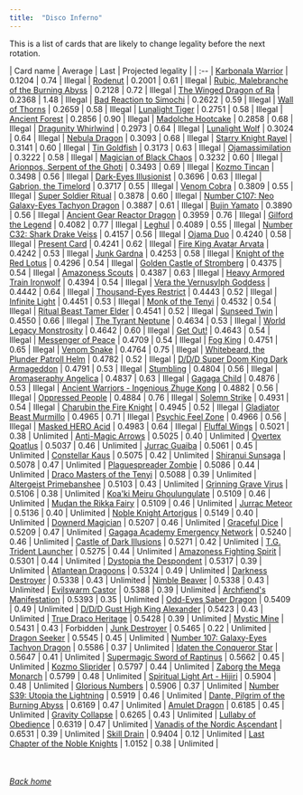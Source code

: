 ```yaml
---
title:  "Disco Inferno"
---
```


This is a list of cards that are likely to change legality before the next rotation.

| Card name | Average | Last | Projected legality |
| :-- |
[Karbonala Warrior](https://db.ygoprodeck.com/card/?search=Karbonala%20Warrior) | 0.1204 | 0.74 | Illegal |
[Rodenut](https://db.ygoprodeck.com/card/?search=Rodenut) | 0.2001 | 0.61 | Illegal |
[Rubic, Malebranche of the Burning Abyss](https://db.ygoprodeck.com/card/?search=Rubic,%20Malebranche%20of%20the%20Burning%20Abyss) | 0.2128 | 0.72 | Illegal |
[The Winged Dragon of Ra](https://db.ygoprodeck.com/card/?search=The%20Winged%20Dragon%20of%20Ra) | 0.2368 | 1.48 | Illegal |
[Bad Reaction to Simochi](https://db.ygoprodeck.com/card/?search=Bad%20Reaction%20to%20Simochi) | 0.2622 | 0.59 | Illegal |
[Wall of Thorns](https://db.ygoprodeck.com/card/?search=Wall%20of%20Thorns) | 0.2659 | 0.58 | Illegal |
[Lunalight Tiger](https://db.ygoprodeck.com/card/?search=Lunalight%20Tiger) | 0.2751 | 0.58 | Illegal |
[Ancient Forest](https://db.ygoprodeck.com/card/?search=Ancient%20Forest) | 0.2856 | 0.90 | Illegal |
[Madolche Hootcake](https://db.ygoprodeck.com/card/?search=Madolche%20Hootcake) | 0.2858 | 0.68 | Illegal |
[Dragunity Whirlwind](https://db.ygoprodeck.com/card/?search=Dragunity%20Whirlwind) | 0.2973 | 0.64 | Illegal |
[Lunalight Wolf](https://db.ygoprodeck.com/card/?search=Lunalight%20Wolf) | 0.3024 | 0.64 | Illegal |
[Nebula Dragon](https://db.ygoprodeck.com/card/?search=Nebula%20Dragon) | 0.3093 | 0.68 | Illegal |
[Starry Knight Rayel](https://db.ygoprodeck.com/card/?search=Starry%20Knight%20Rayel) | 0.3141 | 0.60 | Illegal |
[Tin Goldfish](https://db.ygoprodeck.com/card/?search=Tin%20Goldfish) | 0.3173 | 0.63 | Illegal |
[Ojamassimilation](https://db.ygoprodeck.com/card/?search=Ojamassimilation) | 0.3222 | 0.58 | Illegal |
[Magician of Black Chaos](https://db.ygoprodeck.com/card/?search=Magician%20of%20Black%20Chaos) | 0.3232 | 0.60 | Illegal |
[Arionpos, Serpent of the Ghoti](https://db.ygoprodeck.com/card/?search=Arionpos,%20Serpent%20of%20the%20Ghoti) | 0.3493 | 0.69 | Illegal |
[Kozmo Tincan](https://db.ygoprodeck.com/card/?search=Kozmo%20Tincan) | 0.3498 | 0.56 | Illegal |
[Dark-Eyes Illusionist](https://db.ygoprodeck.com/card/?search=Dark-Eyes%20Illusionist) | 0.3696 | 0.63 | Illegal |
[Gabrion, the Timelord](https://db.ygoprodeck.com/card/?search=Gabrion,%20the%20Timelord) | 0.3717 | 0.55 | Illegal |
[Venom Cobra](https://db.ygoprodeck.com/card/?search=Venom%20Cobra) | 0.3809 | 0.55 | Illegal |
[Super Soldier Ritual](https://db.ygoprodeck.com/card/?search=Super%20Soldier%20Ritual) | 0.3878 | 0.60 | Illegal |
[Number C107: Neo Galaxy-Eyes Tachyon Dragon](https://db.ygoprodeck.com/card/?search=Number%20C107:%20Neo%20Galaxy-Eyes%20Tachyon%20Dragon) | 0.3887 | 0.61 | Illegal |
[Bujin Yamato](https://db.ygoprodeck.com/card/?search=Bujin%20Yamato) | 0.3890 | 0.56 | Illegal |
[Ancient Gear Reactor Dragon](https://db.ygoprodeck.com/card/?search=Ancient%20Gear%20Reactor%20Dragon) | 0.3959 | 0.76 | Illegal |
[Gilford the Legend](https://db.ygoprodeck.com/card/?search=Gilford%20the%20Legend) | 0.4082 | 0.77 | Illegal |
[Leghul](https://db.ygoprodeck.com/card/?search=Leghul) | 0.4089 | 0.55 | Illegal |
[Number C32: Shark Drake Veiss](https://db.ygoprodeck.com/card/?search=Number%20C32:%20Shark%20Drake%20Veiss) | 0.4157 | 0.56 | Illegal |
[Ojama Duo](https://db.ygoprodeck.com/card/?search=Ojama%20Duo) | 0.4240 | 0.58 | Illegal |
[Present Card](https://db.ygoprodeck.com/card/?search=Present%20Card) | 0.4241 | 0.62 | Illegal |
[Fire King Avatar Arvata](https://db.ygoprodeck.com/card/?search=Fire%20King%20Avatar%20Arvata) | 0.4242 | 0.53 | Illegal |
[Junk Gardna](https://db.ygoprodeck.com/card/?search=Junk%20Gardna) | 0.4253 | 0.58 | Illegal |
[Knight of the Red Lotus](https://db.ygoprodeck.com/card/?search=Knight%20of%20the%20Red%20Lotus) | 0.4296 | 0.54 | Illegal |
[Golden Castle of Stromberg](https://db.ygoprodeck.com/card/?search=Golden%20Castle%20of%20Stromberg) | 0.4375 | 0.54 | Illegal |
[Amazoness Scouts](https://db.ygoprodeck.com/card/?search=Amazoness%20Scouts) | 0.4387 | 0.63 | Illegal |
[Heavy Armored Train Ironwolf](https://db.ygoprodeck.com/card/?search=Heavy%20Armored%20Train%20Ironwolf) | 0.4394 | 0.54 | Illegal |
[Vera the Vernusylph Goddess](https://db.ygoprodeck.com/card/?search=Vera%20the%20Vernusylph%20Goddess) | 0.4442 | 0.64 | Illegal |
[Thousand-Eyes Restrict](https://db.ygoprodeck.com/card/?search=Thousand-Eyes%20Restrict) | 0.4443 | 0.52 | Illegal |
[Infinite Light](https://db.ygoprodeck.com/card/?search=Infinite%20Light) | 0.4451 | 0.53 | Illegal |
[Monk of the Tenyi](https://db.ygoprodeck.com/card/?search=Monk%20of%20the%20Tenyi) | 0.4532 | 0.54 | Illegal |
[Ritual Beast Tamer Elder](https://db.ygoprodeck.com/card/?search=Ritual%20Beast%20Tamer%20Elder) | 0.4541 | 0.52 | Illegal |
[Sunseed Twin](https://db.ygoprodeck.com/card/?search=Sunseed%20Twin) | 0.4550 | 0.66 | Illegal |
[The Tyrant Neptune](https://db.ygoprodeck.com/card/?search=The%20Tyrant%20Neptune) | 0.4634 | 0.53 | Illegal |
[World Legacy Monstrosity](https://db.ygoprodeck.com/card/?search=World%20Legacy%20Monstrosity) | 0.4642 | 0.60 | Illegal |
[Get Out!](https://db.ygoprodeck.com/card/?search=Get%20Out!) | 0.4643 | 0.54 | Illegal |
[Messenger of Peace](https://db.ygoprodeck.com/card/?search=Messenger%20of%20Peace) | 0.4709 | 0.54 | Illegal |
[Fog King](https://db.ygoprodeck.com/card/?search=Fog%20King) | 0.4751 | 0.65 | Illegal |
[Venom Snake](https://db.ygoprodeck.com/card/?search=Venom%20Snake) | 0.4764 | 0.75 | Illegal |
[Whitebeard, the Plunder Patroll Helm](https://db.ygoprodeck.com/card/?search=Whitebeard,%20the%20Plunder%20Patroll%20Helm) | 0.4782 | 0.52 | Illegal |
[D/D/D Super Doom King Dark Armageddon](https://db.ygoprodeck.com/card/?search=D/D/D%20Super%20Doom%20King%20Dark%20Armageddon) | 0.4791 | 0.53 | Illegal |
[Stumbling](https://db.ygoprodeck.com/card/?search=Stumbling) | 0.4804 | 0.56 | Illegal |
[Aromaseraphy Angelica](https://db.ygoprodeck.com/card/?search=Aromaseraphy%20Angelica) | 0.4837 | 0.63 | Illegal |
[Gagaga Child](https://db.ygoprodeck.com/card/?search=Gagaga%20Child) | 0.4876 | 0.53 | Illegal |
[Ancient Warriors - Ingenious Zhuge Kong](https://db.ygoprodeck.com/card/?search=Ancient%20Warriors%20-%20Ingenious%20Zhuge%20Kong) | 0.4882 | 0.56 | Illegal |
[Oppressed People](https://db.ygoprodeck.com/card/?search=Oppressed%20People) | 0.4884 | 0.76 | Illegal |
[Solemn Strike](https://db.ygoprodeck.com/card/?search=Solemn%20Strike) | 0.4931 | 0.54 | Illegal |
[Charubin the Fire Knight](https://db.ygoprodeck.com/card/?search=Charubin%20the%20Fire%20Knight) | 0.4945 | 0.52 | Illegal |
[Gladiator Beast Murmillo](https://db.ygoprodeck.com/card/?search=Gladiator%20Beast%20Murmillo) | 0.4965 | 0.71 | Illegal |
[Psychic Feel Zone](https://db.ygoprodeck.com/card/?search=Psychic%20Feel%20Zone) | 0.4966 | 0.56 | Illegal |
[Masked HERO Acid](https://db.ygoprodeck.com/card/?search=Masked%20HERO%20Acid) | 0.4983 | 0.64 | Illegal |
[Fluffal Wings](https://db.ygoprodeck.com/card/?search=Fluffal%20Wings) | 0.5021 | 0.38 | Unlimited |
[Anti-Magic Arrows](https://db.ygoprodeck.com/card/?search=Anti-Magic%20Arrows) | 0.5025 | 0.40 | Unlimited |
[Overtex Qoatlus](https://db.ygoprodeck.com/card/?search=Overtex%20Qoatlus) | 0.5037 | 0.46 | Unlimited |
[Jurrac Guaiba](https://db.ygoprodeck.com/card/?search=Jurrac%20Guaiba) | 0.5061 | 0.45 | Unlimited |
[Constellar Kaus](https://db.ygoprodeck.com/card/?search=Constellar%20Kaus) | 0.5075 | 0.42 | Unlimited |
[Shiranui Sunsaga](https://db.ygoprodeck.com/card/?search=Shiranui%20Sunsaga) | 0.5078 | 0.47 | Unlimited |
[Plaguespreader Zombie](https://db.ygoprodeck.com/card/?search=Plaguespreader%20Zombie) | 0.5086 | 0.44 | Unlimited |
[Draco Masters of the Tenyi](https://db.ygoprodeck.com/card/?search=Draco%20Masters%20of%20the%20Tenyi) | 0.5088 | 0.39 | Unlimited |
[Altergeist Primebanshee](https://db.ygoprodeck.com/card/?search=Altergeist%20Primebanshee) | 0.5103 | 0.43 | Unlimited |
[Grinning Grave Virus](https://db.ygoprodeck.com/card/?search=Grinning%20Grave%20Virus) | 0.5106 | 0.38 | Unlimited |
[Koa'ki Meiru Ghoulungulate](https://db.ygoprodeck.com/card/?search=Koa'ki%20Meiru%20Ghoulungulate) | 0.5109 | 0.46 | Unlimited |
[Mudan the Rikka Fairy](https://db.ygoprodeck.com/card/?search=Mudan%20the%20Rikka%20Fairy) | 0.5109 | 0.46 | Unlimited |
[Jurrac Meteor](https://db.ygoprodeck.com/card/?search=Jurrac%20Meteor) | 0.5136 | 0.40 | Unlimited |
[Noble Knight Artorigus](https://db.ygoprodeck.com/card/?search=Noble%20Knight%20Artorigus) | 0.5149 | 0.40 | Unlimited |
[Downerd Magician](https://db.ygoprodeck.com/card/?search=Downerd%20Magician) | 0.5207 | 0.46 | Unlimited |
[Graceful Dice](https://db.ygoprodeck.com/card/?search=Graceful%20Dice) | 0.5209 | 0.47 | Unlimited |
[Gagaga Academy Emergency Network](https://db.ygoprodeck.com/card/?search=Gagaga%20Academy%20Emergency%20Network) | 0.5240 | 0.46 | Unlimited |
[Castle of Dark Illusions](https://db.ygoprodeck.com/card/?search=Castle%20of%20Dark%20Illusions) | 0.5271 | 0.42 | Unlimited |
[T.G. Trident Launcher](https://db.ygoprodeck.com/card/?search=T.G.%20Trident%20Launcher) | 0.5275 | 0.44 | Unlimited |
[Amazoness Fighting Spirit](https://db.ygoprodeck.com/card/?search=Amazoness%20Fighting%20Spirit) | 0.5301 | 0.44 | Unlimited |
[Dystopia the Despondent](https://db.ygoprodeck.com/card/?search=Dystopia%20the%20Despondent) | 0.5317 | 0.39 | Unlimited |
[Atlantean Dragoons](https://db.ygoprodeck.com/card/?search=Atlantean%20Dragoons) | 0.5324 | 0.49 | Unlimited |
[Darkness Destroyer](https://db.ygoprodeck.com/card/?search=Darkness%20Destroyer) | 0.5338 | 0.43 | Unlimited |
[Nimble Beaver](https://db.ygoprodeck.com/card/?search=Nimble%20Beaver) | 0.5338 | 0.43 | Unlimited |
[Evilswarm Castor](https://db.ygoprodeck.com/card/?search=Evilswarm%20Castor) | 0.5388 | 0.39 | Unlimited |
[Archfiend's Manifestation](https://db.ygoprodeck.com/card/?search=Archfiend's%20Manifestation) | 0.5393 | 0.35 | Unlimited |
[Odd-Eyes Saber Dragon](https://db.ygoprodeck.com/card/?search=Odd-Eyes%20Saber%20Dragon) | 0.5409 | 0.49 | Unlimited |
[D/D/D Gust High King Alexander](https://db.ygoprodeck.com/card/?search=D/D/D%20Gust%20High%20King%20Alexander) | 0.5423 | 0.43 | Unlimited |
[True Draco Heritage](https://db.ygoprodeck.com/card/?search=True%20Draco%20Heritage) | 0.5428 | 0.39 | Unlimited |
[Mystic Mine](https://db.ygoprodeck.com/card/?search=Mystic%20Mine) | 0.5431 | 0.43 | Forbidden |
[Junk Destroyer](https://db.ygoprodeck.com/card/?search=Junk%20Destroyer) | 0.5465 | 0.22 | Unlimited |
[Dragon Seeker](https://db.ygoprodeck.com/card/?search=Dragon%20Seeker) | 0.5545 | 0.45 | Unlimited |
[Number 107: Galaxy-Eyes Tachyon Dragon](https://db.ygoprodeck.com/card/?search=Number%20107:%20Galaxy-Eyes%20Tachyon%20Dragon) | 0.5586 | 0.37 | Unlimited |
[Idaten the Conqueror Star](https://db.ygoprodeck.com/card/?search=Idaten%20the%20Conqueror%20Star) | 0.5647 | 0.41 | Unlimited |
[Supermagic Sword of Raptinus](https://db.ygoprodeck.com/card/?search=Supermagic%20Sword%20of%20Raptinus) | 0.5662 | 0.45 | Unlimited |
[Kozmo Sliprider](https://db.ygoprodeck.com/card/?search=Kozmo%20Sliprider) | 0.5797 | 0.44 | Unlimited |
[Zaborg the Mega Monarch](https://db.ygoprodeck.com/card/?search=Zaborg%20the%20Mega%20Monarch) | 0.5799 | 0.48 | Unlimited |
[Spiritual Light Art - Hijiri](https://db.ygoprodeck.com/card/?search=Spiritual%20Light%20Art%20-%20Hijiri) | 0.5904 | 0.48 | Unlimited |
[Glorious Numbers](https://db.ygoprodeck.com/card/?search=Glorious%20Numbers) | 0.5906 | 0.37 | Unlimited |
[Number S39: Utopia the Lightning](https://db.ygoprodeck.com/card/?search=Number%20S39:%20Utopia%20the%20Lightning) | 0.5919 | 0.46 | Unlimited |
[Dante, Pilgrim of the Burning Abyss](https://db.ygoprodeck.com/card/?search=Dante,%20Pilgrim%20of%20the%20Burning%20Abyss) | 0.6169 | 0.47 | Unlimited |
[Amulet Dragon](https://db.ygoprodeck.com/card/?search=Amulet%20Dragon) | 0.6185 | 0.45 | Unlimited |
[Gravity Collapse](https://db.ygoprodeck.com/card/?search=Gravity%20Collapse) | 0.6265 | 0.43 | Unlimited |
[Lullaby of Obedience](https://db.ygoprodeck.com/card/?search=Lullaby%20of%20Obedience) | 0.6319 | 0.47 | Unlimited |
[Vanadis of the Nordic Ascendant](https://db.ygoprodeck.com/card/?search=Vanadis%20of%20the%20Nordic%20Ascendant) | 0.6531 | 0.39 | Unlimited |
[Skill Drain](https://db.ygoprodeck.com/card/?search=Skill%20Drain) | 0.9404 | 0.12 | Unlimited |
[Last Chapter of the Noble Knights](https://db.ygoprodeck.com/card/?search=Last%20Chapter%20of%20the%20Noble%20Knights) | 1.0152 | 0.38 | Unlimited |

<br>

###### [Back home](index)
